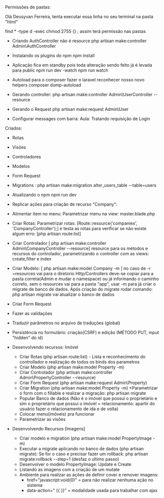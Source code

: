 Permissões de pastas:

Olá Deusyvan Ferreira, tenta executar essa linha no seu terminal na pasta "html" 

find * -type d -exec chmod 2755 {} \;
assim terá permissão nas pastas

- Criando AuthController não é resource
php artisan make:controller Admin\AuthController

- Instalando os plugins do npm
npm install

- Aplicação fica em standby pois toda alteração sendo feito já é levada para public
npm run dev -watch 
npm run watch 

- Autoload para o composer fazer o laravel reconhecer nosso novo helpers
composer dump-autoload

- Gerando controller:
php artisan make:controller Admin\UserController --resource

- Gerando o Request
php artisan make:request Admin\User

- Configurar messages com barra: Aula: Tratando requisição de Login

Criados:
- Rotas
- Visões
- Controladores
- Modelos
- Form Request
- Migrations : php artisan make:migration alter_users_table --table=users 

- Atualizando o npm 
npm run dev

- Replicar ações para criação de recurso "Company":
 - Alimentar item no menu: Parametrizar menu na view: master.blade.php 

 - Criar Rotas: Parametrizar rotas: [Route::resource('companies', 'CompanyController');] e testa as rotas para verificar se não existe algum erro: [php artisan route:list]

 - Criar Controlador [ php artisan make:controller Admin\CompanyController --resource] resource para os métodos e recursos do controlador, parametrizando o controller com as views: create,filter e index

 - Criar Modelo: [ php artisan make:model Company -m ] no caso de -r =resources vai para o diretorio Http/Controllers deve-se copiar para a pasta correta(Admin e mudar o namespace) ou já informando o caminho correto, sem o resources vai para a pasta "app", usar -m para já criar o migrate de banco de dados.  Após criação do migrate rodar comando: php artisan migrate vai atualizar o banco de dados

 - Criar Form Request
 - Fazer as validações
 - Traduzir parâmetros no arquivo de traduções (global)
 - Persistência no formulário: 
    criação(CSRF) e 
    edição (MÉTODO PUT, input "hidden" do id)

- Desenvolvendo recursos: Imóvel
  - Criar Rotas (php artisan route:list) - Lista e reconhecimento do controllador e realização de todos os binds dos parametros
  - Criar Modelo (php artisan make:model Property -m)
  - Criar Controlador (php artisan make:controller Admin\PropertyController --resource)
  - Criar Form Request (php artisan make:request Admin\Property)
  - Criar Migration (php artisan make:model Property -m)
    *Parametrizar o form com o fillable e realizar a migração: php artisan migrate
  - Popular Banco de dados (Não é o imóvel que possui o proprietário e sim o proprietário que possui o imóvel = relacionamento: apartir do usuário fazer o relacionamento de ida e de volta)
  - Colocar menu(imóveis) pra funcionar
  - Parametrizar as visões

- Desenvolvendo Recursos [Imagens]
  - Criar modelo e migration (php artisan make:model PropertyImage -m)
  - Executar a migrate aplicando no banco de dados (php artisan migrate):
    Se for o caso e precisar fazer um rollback: php artisan migrate:rollback --step=1 (desfaz o ultimo passo)
  - Desenvolver o modelo PropertyImage: Update e Create
  - Listando as imagens com a criação de um mutate
  - Ambiente para realizar as ações de definir cover e remover imagens:
    - href="javascript:void(0)" = para não realizar nenhuma ação no sistema
    - data-action=" {{ }}" = modalidade usada para trabalhar com ajax 

